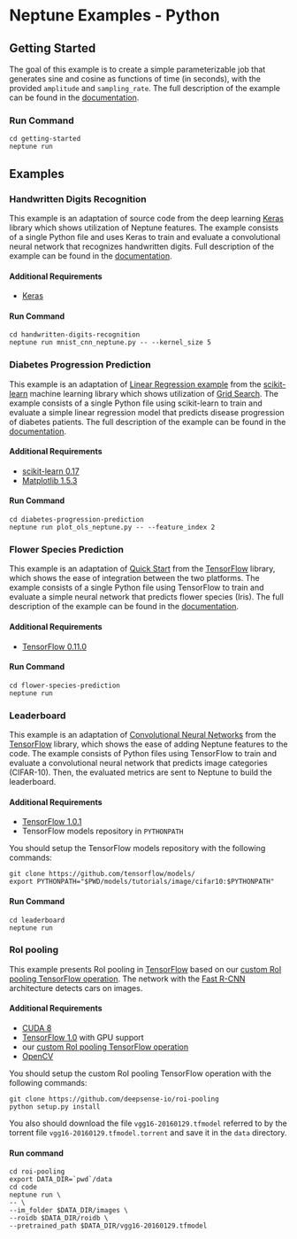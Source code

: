# Neptune Examples - Python

## Getting Started
The goal of this example is to create a simple parameterizable job
that generates sine and cosine as functions of time (in seconds),
with the provided `amplitude` and `sampling_rate`.
The full description of the example can be found in the
<a target="_blank" href="https://neptune.deepsense.io/versions/latest/getting-started.html">documentation</a>.

### Run Command

    cd getting-started
    neptune run

## Examples

### Handwritten Digits Recognition
This example is an adaptation of source code from the deep learning
<a target="_blank" href="https://keras.io/">Keras</a>
library which shows utilization of Neptune features.
The example consists of a single Python file and uses Keras
to train and evaluate a convolutional neural network that recognizes handwritten digits.
Full description of the example can be found in the
<a target="_blank" href="https://neptune.deepsense.io/versions/latest/examples/handwritten-digits-recognition.html">documentation</a>.

#### Additional Requirements

* <a target="_blank" href="https://keras.io/">Keras</a>

#### Run Command

    cd handwritten-digits-recognition
    neptune run mnist_cnn_neptune.py -- --kernel_size 5

### Diabetes Progression Prediction
This example is an adaptation of
<a target="_blank" href="http://scikit-learn.org/stable/auto_examples/linear_model/plot_ols.html">Linear Regression example</a>
from the <a target="_blank" href="http://scikit-learn.org/stable/">scikit-learn</a>
machine learning library which shows utilization of [Grid Search](https://neptune.deepsense.io/versions/latest/reference-guides/job-and-experiment.html#experiments).
The example consists of a single Python file using scikit-learn to train and evaluate a simple linear regression model
that predicts disease progression of diabetes patients.
The full description of the example can be found in the
<a target="_blank" href="https://neptune.deepsense.io/versions/latest/examples/diabetes-progression-prediction.html">documentation</a>.

#### Additional Requirements

* <a target="_blank" href="http://scikit-learn.org/stable/install.html">scikit-learn 0.17</a>
* <a target="_blank" href="http://matplotlib.org/users/installing.html">Matplotlib 1.5.3</a>

#### Run Command

    cd diabetes-progression-prediction
    neptune run plot_ols_neptune.py -- --feature_index 2

### Flower Species Prediction
This example is an adaptation of
<a target="_blank" href="https://www.tensorflow.org/versions/r0.11/tutorials/tflearn/index.html">Quick Start</a>
from the <a target="_blank" href="https://www.tensorflow.org/">TensorFlow</a>
library, which shows the ease of integration between the two platforms.
The example consists of a single Python file using TensorFlow to train and evaluate a simple
neural network that predicts flower species (Iris).
The full description of the example can be found in the
<a target="_blank" href="https://neptune.deepsense.io/versions/latest/examples/flower-species-prediction.html">documentation</a>.

#### Additional Requirements

* <a target="_blank" href="https://www.tensorflow.org/versions/r0.11/get_started/os_setup.html#download-and-setup">TensorFlow 0.11.0</a>

#### Run Command

    cd flower-species-prediction
    neptune run

### Leaderboard
This example is an adaptation of
<a target="_blank" href="https://www.tensorflow.org/tutorials/deep_cnn/">Convolutional Neural Networks</a>
from the <a target="_blank" href="https://www.tensorflow.org/">TensorFlow</a>
library, which shows the ease of adding Neptune features to the code.
The example consists of Python files using TensorFlow to train and evaluate a convolutional neural network that predicts image categories (CIFAR-10). Then, the evaluated metrics are sent to Neptune to build the leaderboard.

#### Additional Requirements

* <a target="_blank" href="https://www.tensorflow.org/install/">TensorFlow 1.0.1</a>
* TensorFlow models repository in `PYTHONPATH`

You should setup the TensorFlow models repository with the following commands:

    git clone https://github.com/tensorflow/models/
    export PYTHONPATH="$PWD/models/tutorials/image/cifar10:$PYTHONPATH"

#### Run Command

    cd leaderboard
    neptune run

### RoI pooling
This example presents RoI pooling in <a target="_blank" href="https://www.tensorflow.org/">TensorFlow</a> based on our <a target="_blank" href="https://github.com/deepsense-io/roi-pooling">custom RoI pooling TensorFlow operation</a>.
The network with the <a target="_blank" href="https://arxiv.org/pdf/1504.08083.pdf">Fast R-CNN</a> architecture detects cars on images.

#### Additional Requirements

* <a target="_blank" href="https://developer.nvidia.com/cuda-downloads">CUDA 8</a>
* <a target="_blank" href="https://www.tensorflow.org/">TensorFlow 1.0</a> with GPU support
* our <a target="_blank" href="https://github.com/deepsense-io/roi-pooling">custom RoI pooling TensorFlow operation</a>
* <a target="_blank" href="http://opencv.org/">OpenCV</a>

You should setup the custom RoI pooling TensorFlow operation with the following commands:

    git clone https://github.com/deepsense-io/roi-pooling
    python setup.py install

You also should download the file `vgg16-20160129.tfmodel` referred to by the torrent file `vgg16-20160129.tfmodel.torrent`
and save it in the `data` directory.

#### Run command
    cd roi-pooling
    export DATA_DIR=`pwd`/data
    cd code
    neptune run \
    -- \
    --im_folder $DATA_DIR/images \
    --roidb $DATA_DIR/roidb \
    --pretrained_path $DATA_DIR/vgg16-20160129.tfmodel

